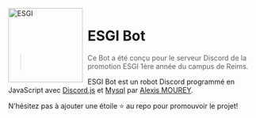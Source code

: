 <img width="150" height="150" align="left" style="float: left; margin: 0 10px 0 0;" alt="ESGI" src="https://i.im.ge/2022/09/08/OfyxJa.2675891-journee-portes-ouvertes-digitale-53-144915.jpg">  

# ESGI Bot

> Ce Bot a été conçu pour le serveur Discord de la promotion ESGI 1ère année du campus de Reims.

ESGI Bot est un robot Discord programmé en JavaScript avec [Discord.js](https://discord.js.org) et [Mysql](https://www.mysql.com) par [Alexis MOUREY](https://github.com/xixi52).

N'hésitez pas à ajouter une étoile ⭐ au repo pour promouvoir le projet!